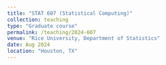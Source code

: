 ```yaml
---
title: "STAT 607 (Statistical Computing)"
collection: teaching
type: "Graduate course"
permalink: /teaching/2024-607
venue: "Rice University, Department of Statistics"
date: Aug 2024
location: "Houston, TX"
---
```


